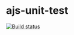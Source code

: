 # ajs-unit-test
[![Build status](https://ci.appveyor.com/api/projects/status/yvqytcw0ctklxdgs/branch/master?svg=true)](https://ci.appveyor.com/project/AnnaAlexandrova1/ajs-unit-test/branch/master)
